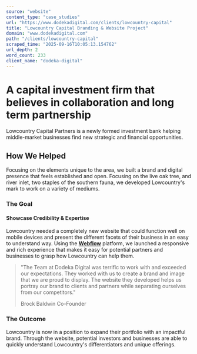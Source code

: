 ```yaml
---
source: "website"
content_type: "case_studies"
url: "https://www.dodekadigital.com/clients/lowcountry-capital"
title: "Lowcountry Capital Branding & Website Project"
domain: "www.dodekadigital.com"
path: "/clients/lowcountry-capital"
scraped_time: "2025-09-16T10:05:13.154762"
url_depth: 2
word_count: 233
client_name: "dodeka-digital"
---
```


# A capital investment firm that believes in collaboration and long term partnership

Lowcountry Capital Partners is a newly formed investment bank helping middle-market businesses find new strategic and financial opportunities.

## How We Helped

Focusing on the elements unique to the area, we built a brand and digital presence that feels established and open. Focusing on the live oak tree, and river inlet, two staples of the southern fauna, we developed Lowcountry's mark to work on a variety of mediums.

### The Goal

#### Showcase Credibility & Expertise

Lowcountry needed a completely new website that could function well on mobile devices and present the different facets of their business in an easy to understand way. Using the [**Webflow**](http://webflow.com/) platform, we launched a responsive and rich experience that makes it easy for potential partners and businesses to grasp how Lowcountry can help them.

> "The Team at Dodeka Digital was terrific to work with and exceeded our expectations. They worked with us to create a brand and image that we are proud to display. The website they developed helps us portray our brand to clients and partners while separating ourselves from our competitors."
> 
> Brock Baldwin
> Co-Founder

### The Outcome

Lowcountry is now in a position to expand their portfolio with an impactful brand. Through the website, potential investors and businesses are able to quickly understand Lowcountry's differentiators and unique offerings.